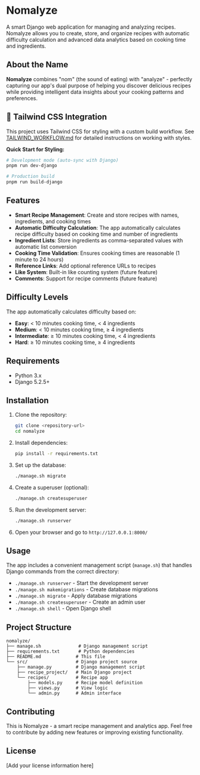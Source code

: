 # Nomalyze

A smart Django web application for managing and analyzing recipes. Nomalyze allows you to create, store, and organize recipes with automatic difficulty calculation and advanced data analytics based on cooking time and ingredients.

## About the Name

**Nomalyze** combines "nom" (the sound of eating) with "analyze" - perfectly capturing our app's dual purpose of helping you discover delicious recipes while providing intelligent data insights about your cooking patterns and preferences.

## 🎨 Tailwind CSS Integration

This project uses Tailwind CSS for styling with a custom build workflow. See [TAILWIND_WORKFLOW.md](./TAILWIND_WORKFLOW.md) for detailed instructions on working with styles.

**Quick Start for Styling:**

```bash
# Development mode (auto-sync with Django)
pnpm run dev-django

# Production build
pnpm run build-django
```

## Features

- **Smart Recipe Management**: Create and store recipes with names, ingredients, and cooking times
- **Automatic Difficulty Calculation**: The app automatically calculates recipe difficulty based on cooking time and number of ingredients
- **Ingredient Lists**: Store ingredients as comma-separated values with automatic list conversion
- **Cooking Time Validation**: Ensures cooking times are reasonable (1 minute to 24 hours)
- **Reference Links**: Add optional reference URLs to recipes
- **Like System**: Built-in like counting system (future feature)
- **Comments**: Support for recipe comments (future feature)

## Difficulty Levels

The app automatically calculates difficulty based on:

- **Easy**: < 10 minutes cooking time, < 4 ingredients
- **Medium**: < 10 minutes cooking time, ≥ 4 ingredients
- **Intermediate**: ≥ 10 minutes cooking time, < 4 ingredients
- **Hard**: ≥ 10 minutes cooking time, ≥ 4 ingredients

## Requirements

- Python 3.x
- Django 5.2.5+

## Installation

1. Clone the repository:

   ```bash
   git clone <repository-url>
   cd nomalyze
   ```

2. Install dependencies:

   ```bash
   pip install -r requirements.txt
   ```

3. Set up the database:

   ```bash
   ./manage.sh migrate
   ```

4. Create a superuser (optional):

   ```bash
   ./manage.sh createsuperuser
   ```

5. Run the development server:

   ```bash
   ./manage.sh runserver
   ```

6. Open your browser and go to `http://127.0.0.1:8000/`

## Usage

The app includes a convenient management script (`manage.sh`) that handles Django commands from the correct directory:

- `./manage.sh runserver` - Start the development server
- `./manage.sh makemigrations` - Create database migrations
- `./manage.sh migrate` - Apply database migrations
- `./manage.sh createsuperuser` - Create an admin user
- `./manage.sh shell` - Open Django shell

## Project Structure

```
nomalyze/
├── manage.sh              # Django management script
├── requirements.txt       # Python dependencies
├── README.md             # This file
└── src/                  # Django project source
    ├── manage.py         # Django management script
    ├── recipe_project/   # Main Django project
    └── recipes/          # Recipe app
        ├── models.py     # Recipe model definition
        ├── views.py      # View logic
        └── admin.py      # Admin interface
```

## Contributing

This is Nomalyze - a smart recipe management and analytics app. Feel free to contribute by adding new features or improving existing functionality.

## License

[Add your license information here]
